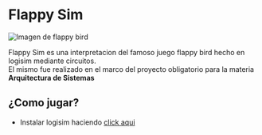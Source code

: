 # Flappy Sim
![Imagen de flappy bird](https://www.feedme.design/content/images/size/w1200/2024/09/1_MZcxSSARUkVfSeAwzQ95kw.png)

Flappy Sim es una interpretacion del famoso juego flappy bird hecho en logisim mediante circuitos. <br>
El mismo fue realizado en el marco del proyecto obligatorio para la materia **Arquitectura de Sistemas** <br>

## ¿Como jugar?

- Instalar logisim haciendo [click aqui](http://www.cburch.com/logisim/)
  
